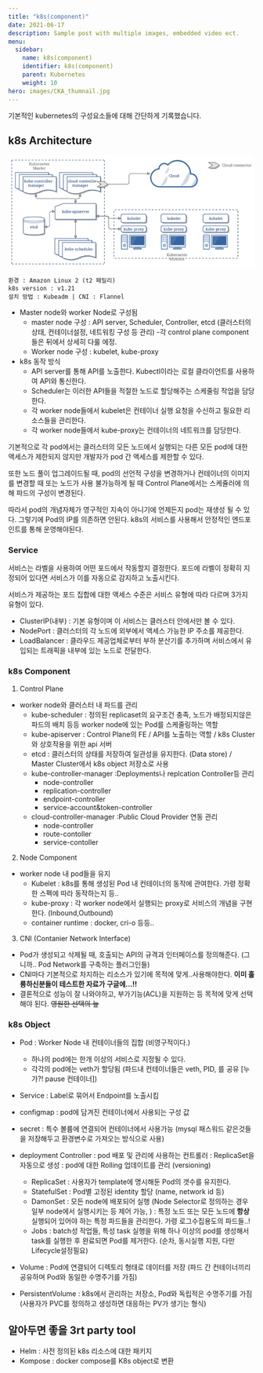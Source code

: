 ```yaml
---
title: "k8s(component)"
date: 2021-06-17
description: Sample post with multiple images, embedded video ect.
menu:
  sidebar:
    name: k8s(component)
    identifier: k8s(component)
    parent: Kubernetes
    weight: 10
hero: images/CKA_thumnail.jpg
---
```

기본적인 kubernetes의 구성요소들에 대해 간단하게 기록했습니다.
<!--more-->
## k8s Architecture

![This is an image](images/k8s_arch.jpg)

```
환경 : Amazon Linux 2 (t2 패밀리)
k8s version : v1.21
설치 방법 : Kubeadm | CNI : Flannel

```

- Master node와 worker Node로 구성됨
  - master node 구성 : API server, Scheduler, Controller, etcd (클러스터의 상태, 컨테이너설정, 네트워킹 구성 등 관리)
    -각 control plane component들은 뒤에서 상세히 다룰 에정.
  - Worker node 구성 : kubelet, kube-proxy
- k8s 동작 방식
  - API server를 통해 API를 노출한다. Kubectl이라는 로컬 클라이언트를 사용하여 API와 통신한다.
  - Scheduler는 이러한 API들을 적절한 노드로 할당해주는 스케줄링 작업을 담당한다.
  - 각 worker node들에서 kubelet은 컨테이너 실행 요청을 수신하고 필요한 리소스들을 관리한다.
  - 각 worker node들에서 kube-proxy는 컨테이너의 네트워크를 담당한다. 

기본적으로 각 pod에서는 클러스터의 모든 노드에서 실행되는 다른 모든 pod에 대한 액세스가 제한되지 않지만 개발자가 pod 간 액세스를 제한할 수 있다.

또한 노드 풀이 업그레이드될 때, pod의 선언적 구성을 변경하거나 컨테이너의 이미지를 변경할 때 또는 노드가 사용 불가능하게 될 때 Control Plane에서는 스케쥴러에 의해 파드의 구성이 변경된다.

따라서 pod의 개념자체가 영구적인 지속이 아니기에 언제든지 pod는 재생성 될 수 있다. 그렇기에 Pod의 IP를 의존하면 안된다. 
k8s의 서비스를 사용해서 안정적인 엔드포인트를 통해 운영해야된다.

 ### Service
 서비스는 라벨을 사용하여 어떤 포드에서 작동할지 결정한다.
 포드에 라벨이 정확히 지정되어 있다면 서비스가 이를 자동으로 감지하고 노출시킨다.

서비스가 제공하는 포드 집합에 대한 액세스 수준은 서비스 유형에 따라 다르며 3가지 유형이 있다.
- ClusterIP(내부) : 기본 유형이며 이 서비스는 클러스터 안에서만 볼 수 있다.
- NodePort        : 클러스터의 각 노드에 외부에서 액세스 가능한 IP 주소를 제공한다.
- LoadBalancer    : 클라우드 제공업체로부터 부하 분산기를 추가하며 서비스에서 유입되는 트래픽을 내부에 있는 노드로 전달한다.

 ### k8s Component
1. Control Plane
  - worker node와 클러스터 내 파드를 관리
    - kube-scheduler : 정의된 replicaset의 요구조건 충족, 노드가 배정되지않은 파드의 배치 등등 worker node에 있는 Pod를 스케줄링하는 역할
    - kube-apiserver : Control Plane의 FE / API를 노출하는 역할 / k8s Cluster와 상호작용을 위한 api 서버
    - etcd           : 클러스터의 상태를 저장하여 일관성을 유지한다. (Data store) / Master Cluster에서 k8s object 저장소로 사용
    - kube-controller-manager :Deployments나 replcation Controller등 관리
      - node-controller
      - replication-controller
      - endpoint-controller
      - service-account&token-controller 
    - cloud-controller-manager :Public Cloud Provider 연동 관리
      - node-controller
      - route-contoller
      - service-contoller

2. Node Component
  - worker node 내 pod들을 유지
    - Kubelet    : k8s를 통해 생성된 Pod 내 컨테이너의 동작에 관여한다. 가령 정확한 스펙에 따라 동작하는지 등..
    - kube-proxy : 각 worker node에서 실행되는 proxy로 서비스의 개념을 구현한다. (Inbound,Outbound)
    - container runtime : docker, cri-o 등등..

3. CNI (Contanier Network Interface)
  - Pod가 생성되고 삭제될 때, 호출되는 API의 규격과 인터페이스를 정의해준다. (그니까.. Pod Network를 구축하는 플러그인들)
  - CNI마다 기본적으로 차지하는 리소스가 있기에 목적에 맞게..사용해야한다. **이미 훌륭하신분들이 테스트한 자료가 구글에...!!**
  - 결론적으로 성능이 잘 나와야하고, 부가기능(ACL)을 지원하는 등 목적에 맞게 선택해야 된다. ~~영원한 선택의 늪~~

### k8s Object
  - Pod : Worker Node 내 컨테이너들의 집합 (비영구적이다.)
    - 하나의 pod에는 한개 이상의 서비스로 지정될 수 있다.
    - 각각의 pod에는 veth가 할당됨 (파드내 컨테이너들은 veth, PID, 를 공유 [누가?! pause 컨테이너])
  - Service : Label로 묶어서 Endpoint를 노출시킴
  
  - configmap : pod에 담겨진 컨테이너에서 사용되는 구성 값
  - secret    : 특수 볼륨에 연결되어 컨테이너에서 사용가능 (mysql 패스워드 같은것들을 저장해두고 환경변수로 가져오는 방식으로 사용)

  - deployment Controller : pod 배포 및 관리에 사용하는 컨트롤러
                          : ReplicaSet을 자동으로 생성
                          : pod에 대한 Rolling 업데이트를 관리 (versioning)
    - ReplicaSet  : 사용자가 template에 명시해둔 Pod의 갯수를 유지한다. 
    - StatefulSet : Pod별 고정된 identity 할당 (name, network id 등)
    - DamonSet    : 모든 node에 배포되어 실행 (Node Selector로 정의하는 경우 일부 node에서 실행시키는 등 제어 가능, )
                  : 특정 노드 또는 모든 노드에 **항상** 실행되어 있어야 하는 특정 파드들을 관리한다. 가령 로그수집용도의 파드들..!
    - Jobs        : batch성 작업들, 특성 task 실행을 위해 하나 이상의 pod를 생성해서 task를 실행한 후 완료되면 Pod를 제거한다. (순차, 동시실행 지원, 다만 Lifecycle설정필요)

  - Volume            : Pod에 연결되어 디렉토리 형태로 데이터를 저장 (파드 간 컨테이너끼리 공유하며 Pod와 동일한 수명주기를 가짐)
  - PersistentVolume  : k8s에서 관리하는 저장소, Pod와 독립적은 수명주기를 가짐(사용자가 PVC를 정의하고 생성하면 대응하는 PV가 생기는 형식)

## 알아두면 좋을 3rt party tool
  - Helm : 사전 정의된 k8s 리소스에 대한 패키지
  - Kompose : docker compose를 K8s object로 변환
